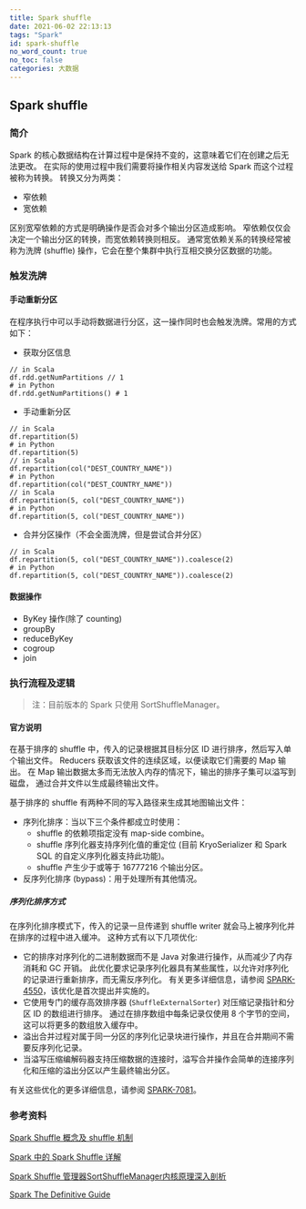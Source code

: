```yaml
---
title: Spark shuffle
date: 2021-06-02 22:13:13
tags: "Spark"
id: spark-shuffle
no_word_count: true
no_toc: false
categories: 大数据
---
```


## Spark shuffle

### 简介

Spark 的核心数据结构在计算过程中是保持不变的，这意味着它们在创建之后无法更改。
在实际的使用过程中我们需要将操作相关内容发送给 Spark 而这个过程被称为转换。
转换又分为两类：

- 窄依赖
- 宽依赖

区别宽窄依赖的方式是明确操作是否会对多个输出分区造成影响。
窄依赖仅仅会决定一个输出分区的转换，而宽依赖转换则相反。
通常宽依赖关系的转换经常被称为洗牌 (shuffle) 操作，它会在整个集群中执行互相交换分区数据的功能。

### 触发洗牌

#### 手动重新分区

在程序执行中可以手动将数据进行分区，这一操作同时也会触发洗牌。常用的方式如下：

- 获取分区信息

```text
// in Scala
df.rdd.getNumPartitions // 1
# in Python
df.rdd.getNumPartitions() # 1
```

- 手动重新分区

```text
// in Scala
df.repartition(5)
# in Python
df.repartition(5)
// in Scala
df.repartition(col("DEST_COUNTRY_NAME"))
# in Python
df.repartition(col("DEST_COUNTRY_NAME"))
// in Scala
df.repartition(5, col("DEST_COUNTRY_NAME"))
# in Python
df.repartition(5, col("DEST_COUNTRY_NAME"))
```

- 合并分区操作（不会全面洗牌，但是尝试合并分区）

```text
// in Scala
df.repartition(5, col("DEST_COUNTRY_NAME")).coalesce(2)
# in Python
df.repartition(5, col("DEST_COUNTRY_NAME")).coalesce(2)
```

#### 数据操作

- ByKey 操作(除了 counting)
- groupBy
- reduceByKey
- cogroup
- join

### 执行流程及逻辑

> 注：目前版本的 Spark 只使用 SortShuffleManager。

#### 官方说明

在基于排序的 shuffle 中，传入的记录根据其目标分区 ID 进行排序，然后写入单个输出文件。
Reducers 获取该文件的连续区域，以便读取它们需要的 Map 输出。
在 Map 输出数据太多而无法放入内存的情况下，输出的排序子集可以溢写到磁盘，
通过合并文件以生成最终输出文件。

基于排序的 shuffle 有两种不同的写入路径来生成其地图输出文件：

- 序列化排序：当以下三个条件都成立时使用：
  - shuffle 的依赖项指定没有 map-side combine。
  - shuffle 序列化器支持序列化值的重定位 (目前 KryoSerializer 和 Spark SQL 的自定义序列化器支持此功能)。
  - shuffle 产生少于或等于 16777216 个输出分区。
- 反序列化排序 (bypass)：用于处理所有其他情况。

##### 序列化排序方式

在序列化排序模式下，传入的记录一旦传递到 shuffle writer 就会马上被序列化并在排序的过程中进入缓冲。
这种方式有以下几项优化:

- 它的排序对序列化的二进制数据而不是 Java 对象进行操作，从而减少了内存消耗和 GC 开销。
  此优化要求记录序列化器具有某些属性，以允许对序列化的记录进行重新排序，而无需反序列化。
  有关更多详细信息，请参阅 [SPARK-4550](https://issues.apache.org/jira/browse/SPARK-4550)，该优化是首次提出并实施的。
- 它使用专门的缓存高效排序器 (`ShuffleExternalSorter`) 对压缩记录指针和分区 ID 的数组进行排序。
  通过在排序数组中每条记录仅使用 8 个字节的空间，这可以将更多的数组放入缓存中。
- 溢出合并过程对属于同一分区的序列化记录块进行操作，并且在合并期间不需要反序列化记录。
- 当溢写压缩编解码器支持压缩数据的连接时，溢写合并操作会简单的连接序列化和压缩的溢出分区以产生最终输出分区。

有关这些优化的更多详细信息，请参阅 [SPARK-7081](https://issues.apache.org/jira/browse/SPARK-7081)。

### 参考资料

[Spark Shuffle 概念及 shuffle 机制](https://zhuanlan.zhihu.com/p/70331869)

[Spark 中的 Spark Shuffle 详解](https://www.cnblogs.com/itboys/p/9226479.html)

[Spark Shuffle 管理器SortShuffleManager内核原理深入剖析](https://blog.csdn.net/shenshouniu/article/details/83870220)

[Spark The Definitive Guide](https://analyticsdata24.files.wordpress.com/2020/02/spark-the-definitive-guide40www.bigdatabugs.com_.pdf)
